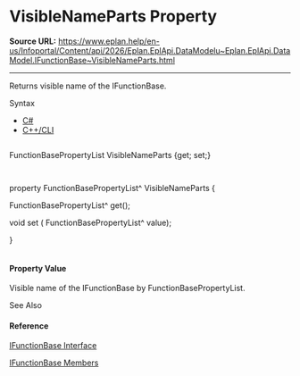 # VisibleNameParts Property

**Source URL:** https://www.eplan.help/en-us/Infoportal/Content/api/2026/Eplan.EplApi.DataModelu~Eplan.EplApi.DataModel.IFunctionBase~VisibleNameParts.html

---

Returns visible name of the IFunctionBase.

Syntax

- [C#](#i-syntax-CS)
- [C++/CLI](#i-syntax-CPP2005)

```
```
FunctionBasePropertyList VisibleNameParts {get; set;}
```
```

```
```
property FunctionBasePropertyList^ VisibleNameParts {
   FunctionBasePropertyList^ get();
   void set (    FunctionBasePropertyList^ value);
}
```
```

#### Property Value

Visible name of the IFunctionBase by FunctionBasePropertyList.



See Also

#### Reference

[IFunctionBase Interface](Eplan.EplApi.DataModelu~Eplan.EplApi.DataModel.IFunctionBase.html)
  
[IFunctionBase Members](Eplan.EplApi.DataModelu~Eplan.EplApi.DataModel.IFunctionBase_members.html)